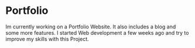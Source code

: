 # Portfolio
Im currently working on a Portfolio Website. It also includes a blog and some more features. I started Web development a few weeks ago and try to improve my skills with this Project.
